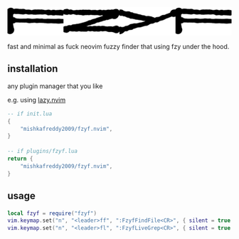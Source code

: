 ![fzyf.nvim example](./doc/ex.png)

fast and minimal as fuck neovim fuzzy finder that using fzy under the hood.

## installation

any plugin manager that you like

e.g. using [lazy.nvim](https://github.com/folke/lazy.nvim)

```lua
-- if init.lua
{
	"mishkafreddy2009/fzyf.nvim",
}

-- if plugins/fzyf.lua
return {
	"mishkafreddy2009/fzyf.nvim",
}
```

## usage

```lua
local fzyf = require("fzyf")
vim.keymap.set("n", "<leader>ff", ":FzyfFindFile<CR>", { silent = true })
vim.keymap.set("n", "<leader>fl", ":FzyfLiveGrep<CR>", { silent = true })
```
